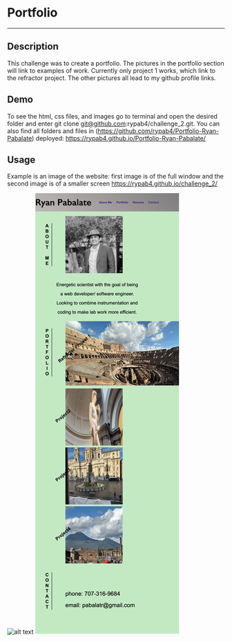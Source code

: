 # Portfolio
***
## Description
This challenge was to create a portfolio.  The pictures in the portfolio section will link to examples of work.  Currently only project 1 works, which link to the refractor project.  The other pictures all lead to my github profile links.  

## Demo
To see the html, css files, and images go to terminal and open the desired folder and enter git clone 
git@github.com:rypab4/challenge_2.git. 
You can also find all folders and files in 
(https://github.com/rypab4/Portfolio-Ryan-Pabalate)
deployed: https://rypab4.github.io/Portfolio-Ryan-Pabalate/


## Usage
Example is an image of the website: first image is of the full window and the second image is of a smaller screen
https://rypab4.github.io/challenge_2/

![alt text](./Images/Profile-Ryan-Pabalate_capture.png)
![alt text](./Images/Profile-Ryan-Pabalate_small_screen.png)
